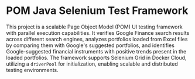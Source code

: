 # POM Java Selenium Test Framework

This project is a scalable Page Object Model (POM) UI testing framework 
with parallel execution capabilities. 
It verifies Google Finance search results across different search engines, 
analyzes portfolios loaded from Excel files by comparing them with Google's suggested portfolios, 
and identifies Google-suggested financial instruments with positive trends present in the loaded 
portfolios. 
The framework supports Selenium Grid in Docker Cloud, utilizing a `driverPool` for initialization, 
enabling scalable and distributed testing environments.
